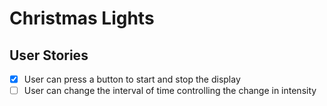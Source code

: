 # Christmas Lights

## User Stories

- [x] User can press a button to start and stop the display
- [ ] User can change the interval of time controlling the change in intensity
